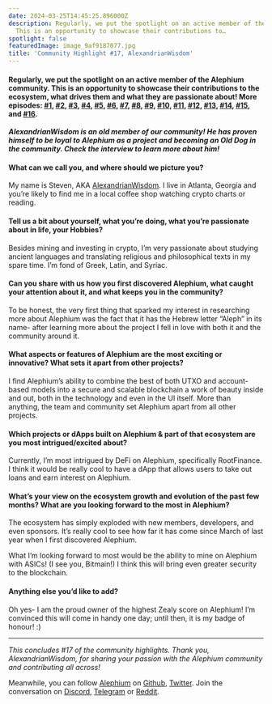 ```yaml
---
date: 2024-03-25T14:45:25.896000Z
description: Regularly, we put the spotlight on an active member of the Alephium community.
  This is an opportunity to showcase their contributions to…
spotlight: false
featuredImage: image_9af9187077.jpg
title: 'Community Highlight #17, AlexandrianWisdom'
---
```


#### **Regularly, we put the spotlight on an active member of the Alephium community. This is an opportunity to showcase their contributions to the ecosystem, what drives them and what they are passionate about! More episodes:** [#1](/news/post/community-highlight-wilhelm-k%C3%A4llstr%C3%B6m-aka-oracleuggla-81d3938c5692)**,** [#2](/news/post/community-highlight-cgi-bin-c102cc106f19)**,** [#3](/news/post/community-highlight-3-digdug-48a7ec868504)**,** [#4](/news/post/community-highlight-4-montail-e24fd88882a0)**,** [#5](/news/post/community-highlight-5-txn-71c4fd76ffe8)**,** [#6](/news/post/community-highlight-6-waldi-zkit-beats-37af1f6df3b8)**,** [#7](/news/post/community-highlight-7-oheka-13d8b4ae025e)**,** [#8](/news/post/community-highlight-8-jorge-438510785041)**,** [#9](/news/post/community-highlight-9-dzhemsh-a0a4a98a8489)**,** [#10](/news/post/community-highlight-10-lx-aka-lix-fde724cf8d81)**,** [#11](/news/post/community-highlight-11-dr-jekyll-165ab9a51880)**,** [#12](/news/post/community-highlight-12-sam-a-k-a-energy45-610005a9219b)**,** [#13](/news/post/community-highlight-13-ryan-5dbbeaf859e4)**,** [#14](/news/post/community-highlight-14-animalmanjan-da8fd051bc38), [#15](/news/post/community-highlight-15-yulius-aka-chris45-036ae41a8037), and [#16](/news/post/community-highlight-16-mikael-446980141ee3)**.**

**_AlexandrianWisdom is an old member of our community! He has proven himself to be loyal to Alephium as a project and becoming an Old Dog in the community. Check the interview to learn more about him!_**

#### **What can we call you, and where should we picture you?**

My name is Steven, AKA [AlexandrianWisdom](https://twitter.com/Alexandrian777). I live in Atlanta, Georgia and you’re likely to find me in a local coffee shop watching crypto charts or reading.

#### **Tell us a bit about yourself, what you’re doing, what you’re passionate about in life, your Hobbies?**

Besides mining and investing in crypto, I’m very passionate about studying ancient languages and translating religious and philosophical texts in my spare time. I’m fond of Greek, Latin, and Syriac.

#### **Can you share with us how you first discovered Alephium, what caught your attention about it, and what keeps you in the community?**

To be honest, the very first thing that sparked my interest in researching more about Alephium was the fact that it has the Hebrew letter “Aleph” in its name- after learning more about the project I fell in love with both it and the community around it.

#### **What aspects or features of Alephium are the most exciting or innovative? What sets it apart from other projects?**

I find Alephium’s ability to combine the best of both UTXO and account-based models into a secure and scalable blockchain a work of beauty inside and out, both in the technology and even in the UI itself. More than anything, the team and community set Alephium apart from all other projects.

#### **Which projects or dApps built on Alephium & part of that ecosystem are you most intrigued/excited about?**

Currently, I’m most intrigued by DeFi on Alephium, specifically RootFinance. I think it would be really cool to have a dApp that allows users to take out loans and earn interest on Alephium.

#### **What’s your view on the ecosystem growth and evolution of the past few months? What are you looking forward to the most in Alephium?**

The ecosystem has simply exploded with new members, developers, and even sponsors. It’s really cool to see how far it has come since March of last year when I first discovered Alephium.

What I’m looking forward to most would be the ability to mine on Alephium with ASICs! (I see you, Bitmain!) I think this will bring even greater security to the blockchain.

#### **Anything else you’d like to add?**

Oh yes- I am the proud owner of the highest Zealy score on Alephium! I’m convinced this will come in handy one day; until then, it is my badge of honour! :)

---

_This concludes \#17 of the community highlights. Thank you, AlexandrianWisdom, for sharing your passion with the Alephium community and contributing all across!_

Meanwhile, you can follow [Alephium](/) on [Github](https://github.com/alephium/), [Twitter](https://twitter.com/alephium). Join the conversation on [Discord](/discord), [Telegram](https://t.me/alephiumgroup) or [Reddit](https://www.reddit.com/r/alephium).
